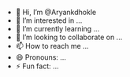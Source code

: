 - 👋 Hi, I’m @Aryankdhokle
- 👀 I’m interested in ...
- 🌱 I’m currently learning ...
- 💞️ I’m looking to collaborate on ...
- 📫 How to reach me ...
- 😄 Pronouns: ...
- ⚡ Fun fact: ...

<!---
Aryankdhokle/Aryankdhokle is a ✨ special ✨ repository because its `README.md` (this file) appears on your GitHub profile.
You can click the Preview link to take a look at your changes.
--->
